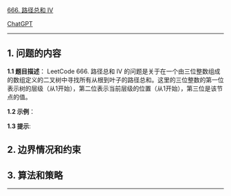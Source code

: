 [666. 路径总和 IV](https://leetcode.cn/problems/path-sum-iv)

[ChatGPT](chat.openai.com)

---

## 1. 问题的内容
**1.1 题目描述**：
LeetCode 666. 路径总和 IV 的问题是关于在一个由三位整数组成的数组定义的二叉树中寻找所有从根到叶子的路径总和。这里的三位整数的第一位表示树的层级（从1开始），第二位表示当前层级的位置（从1开始），第三位是该节点的值。

**1.2 示例**：

**1.3 提示**:

## 2. 边界情况和约束


## 3. 算法和策略

---

